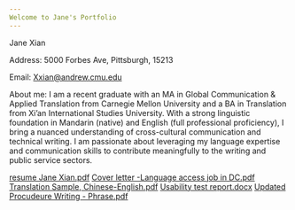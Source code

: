 ```yaml
---
Welcome to Jane's Portfolio
---
```


Jane Xian

Address: 5000 Forbes Ave, Pittsburgh, 15213

Email: Xxian@andrew.cmu.edu

About me: I am a recent graduate with an MA in Global Communication & Applied Translation from Carnegie Mellon University and a BA in Translation from Xi’an International Studies University. With a strong linguistic foundation in Mandarin (native) and English (full professional proficiency), I bring a nuanced understanding of cross-cultural communication and technical writing. I am passionate about leveraging my language expertise and communication skills to contribute meaningfully to the writing and public service sectors.


[resume Jane Xian.pdf](https://github.com/user-attachments/files/17987464/resume.Jane.Xian.pdf)
[Cover letter -Language access job in DC.pdf](https://github.com/user-attachments/files/17987466/Cover.letter.-Language.access.job.in.DC.pdf)
[Translation Sample, Chinese-English.pdf](https://github.com/user-attachments/files/17987470/Translation.Sample.Chinese-English.pdf)
[Usability test report.docx](https://github.com/user-attachments/files/17987486/Usability.test.report.docx)
[Updated Procudeure Writing - Phrase.pdf](https://github.com/user-attachments/files/17987487/Updated.Procudeure.Writing.-.Phrase.pdf)


